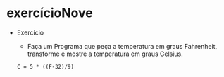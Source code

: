 # exercícioNove

 - Exercício
	 - Faça um Programa que peça a temperatura em graus Fahrenheit, transforme e mostre a temperatura em graus Celsius.


	 `C = 5 * ((F-32)/9)`
